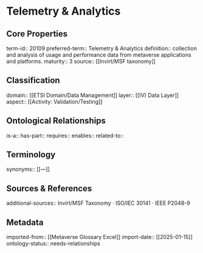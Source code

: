 # Telemetry & Analytics

## Core Properties
term-id:: 20109
preferred-term:: Telemetry & Analytics
definition:: collection and analysis of usage and performance data from metaverse applications and platforms.
maturity:: 3
source:: [[Invirt/MSF taxonomy]]

## Classification
domain:: [[ETSI Domain/Data Management]]
layer:: [[IV) Data Layer]]
aspect:: [[Activity: Validation/Testing]]

## Ontological Relationships
is-a:: 
has-part:: 
requires:: 
enables:: 
related-to:: 

## Terminology
synonyms:: [[—]]

## Sources & References
additional-sources:: Invirt/MSF Taxonomy · ISO/IEC 30141 · IEEE P2048-9

## Metadata
imported-from:: [[Metaverse Glossary Excel]]
import-date:: [[2025-01-15]]
ontology-status:: needs-relationships